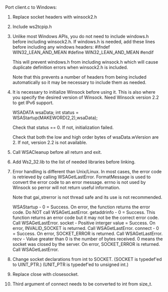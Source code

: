 Port client.c to Windows:

 1. Replace socket headers with winsock2.h

 2. Include ws2tcpip.h

 3. Unlike most Windows APIs, you do not need to include windows.h before
    including winsock2.h.  If windows.h is needed, add these lines before
    including any windows headers:
    #ifndef WIN32_LEAN_AND_MEAN
    #define WIN32_LEAN_AND_MEAN
    #endif

    This will prevent windows.h from including winsock.h which will cause
    duplicate definition errors when winsock2.h is included.

    Note that this prevents a number of headers from being included
    automatically so it may be necessary to include them as needed.

 4. It is necessary to initialize Winsock before using it.  This is also where
    you specify the desired version of Winsock.  Need Winsock version 2.2 to get
    IPv6 support.

    WSADATA wsaData; 
    int status = WSAStartup(MAKEWORD(2,2),wsaData);

    Check that status == 0.  If not, initialization failed.

    Check that both the low and high order bytes of wsaData.wVersion are 2.
    If not, version 2.2 is not available.

 5. Call WSACleanup before all return and exit.

 6. Add Ws2_32.lib to the list of needed libraries before linking.

 7. Error handling is different than Unix/Linux.  In most cases, the error
    code is retrieved by calling WSAGetLastError.  FormatMessage is used to
    convert the error code to an error message.  errno is not used by Winsock
    so perror will not return useful information.

    Note that gai_strerror is not thread safe and its use is not recommended.

    WSAStartup  - 0 = Success.  On error, the function returns the error code.
                  Do NOT call WSAGetLastError.
    getaddrinfo - 0 = Success.  This function returns an error code but it may
                  not be the correct error code.  Call WSAGetLastError.
    socket      - Positive interger value = Success.  On error, INVALID_SOCKET
                  is returned.  Call WSAGetLastError.
    connect     - 0 = Success.  On error, SOCKET_ERROR is returned.  Call
                  WSAGetLastError.
    recv        - Value greater than 0 is the number of bytes received.  0
                  means the socket was closed by the server.  On error,
                  SOCKET_ERROR is returned.  Call WSAGetLastError.

 8. Change socket declarations from int to SOCKET.
    (SOCKET is typedef'ed to UINT_PTR.)
    (UNIT_PTR is typedef'ed to unsigned int.)

 9. Replace close with closesocket.

10. Third argument of connect needs to be converted to int from size_t.
